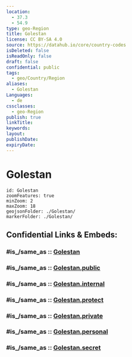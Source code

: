 ```yaml
---
location:
  - 37.3
  - 54.9
type: geo-Region
title: Golestan
license: CC BY-SA 4.0
source: https://datahub.io/core/country-codes
isDeleted: false
isReadOnly: false
draft: false
confidential: public
tags:
  - geo/Country/Region
aliases:
  - Golestan
Languages:
  - de
cssclasses:
  - geo-Region
publish: true
linkTitle:
keywords:
layout:
publishDate:
expiryDate:
---
```


# Golestan

```leaflet
id: Golestan
zoomFeatures: true 
minZoom: 2 
maxZoom: 18
geojsonFolder: ./Golestan/
markerFolder: ./Golestan/
```


## Confidential Links & Embeds: 

### #is_/same_as :: [Golestan](/_Standards/Earth/Continent/Asia/Asia~West/Iran/provinces~Iran/Golestan.md) 

### #is_/same_as :: [Golestan.public](/_public/Earth/Continent/Asia/Asia~West/Iran/provinces~Iran/Golestan.public.md) 

### #is_/same_as :: [Golestan.internal](/_internal/Earth/Continent/Asia/Asia~West/Iran/provinces~Iran/Golestan.internal.md) 

### #is_/same_as :: [Golestan.protect](/_protect/Earth/Continent/Asia/Asia~West/Iran/provinces~Iran/Golestan.protect.md) 

### #is_/same_as :: [Golestan.private](/_private/Earth/Continent/Asia/Asia~West/Iran/provinces~Iran/Golestan.private.md) 

### #is_/same_as :: [Golestan.personal](/_personal/Earth/Continent/Asia/Asia~West/Iran/provinces~Iran/Golestan.personal.md) 

### #is_/same_as :: [Golestan.secret](/_secret/Earth/Continent/Asia/Asia~West/Iran/provinces~Iran/Golestan.secret.md)


